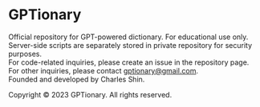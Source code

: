 # GPTionary
Official repository for GPT-powered dictionary. For educational use only.   
Server-side scripts are separately stored in private repository for security purposes.  
For code-related inquiries, please create an issue in the repository page.  
For other inquiries, please contact gptionary@gmail.com.  
Founded and developed by Charles Shin.
  
Copyright © 2023 GPTionary. All rights reserved.
